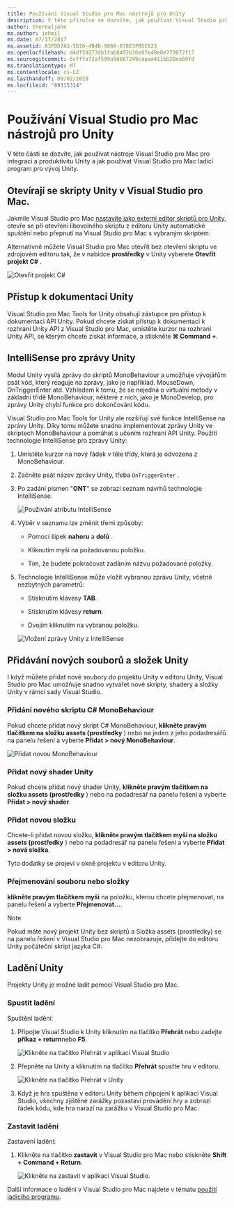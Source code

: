 ```yaml
---
title: Používání Visual Studio pro Mac nástrojů pro Unity
description: V této příručce se dozvíte, jak používat Visual Studio pro Mac nástroje pro rozšíření Unity.
author: therealjohn
ms.author: johmil
ms.date: 07/17/2017
ms.assetid: 83FDD7A3-5D16-4B4B-9080-078E3FB5C623
ms.openlocfilehash: d4df59273db1fab8492b36e87e48e0e770072f17
ms.sourcegitcommit: 6cfffa72af599a9d667249caaaa411bb28ea69fd
ms.translationtype: MT
ms.contentlocale: cs-CZ
ms.lasthandoff: 09/02/2020
ms.locfileid: "89315314"
---
```

# <a name="using-visual-studio-for-mac-tools-for-unity"></a>Používání Visual Studio pro Mac nástrojů pro Unity

V této části se dozvíte, jak používat nástroje Visual Studio pro Mac pro integraci a produktivitu Unity a jak používat Visual Studio pro Mac ladicí program pro vývoj Unity.

## <a name="opening-unity-scripts-in-visual-studio-for-mac"></a>Otevírají se skripty Unity v Visual Studio pro Mac.

Jakmile Visual Studio pro Mac [nastavíte jako externí editor skriptů pro Unity](setup-vsmac-tools-unity.md#configure-unity-for-use-with-visual-studio-for-mac), otevře se při otevření libovolného skriptu z editoru Unity automatické spuštění nebo přepnutí na Visual Studio pro Mac s vybraným skriptem.

Alternativně můžete Visual Studio pro Mac otevřít bez otevření skriptu ve zdrojovém editoru tak, že v nabídce **prostředky** v Unity vyberete **Otevřít projekt C#** .

![Otevřít projekt C#](media/using-vsmac-tools-unity-image1.png)

## <a name="unity-documentation-access"></a>Přístup k dokumentaci Unity

Visual Studio pro Mac Tools for Unity obsahují zástupce pro přístup k dokumentaci API Unity. Pokud chcete získat přístup k dokumentaci k rozhraní Unity API z Visual Studio pro Mac, umístěte kurzor na rozhraní Unity API, se kterým chcete získat informace, a stiskněte **⌘ Command +**.

## <a name="intellisense-for-unity-messages"></a>IntelliSense pro zprávy Unity
Modul Unity vysílá zprávy do skriptů MonoBehaviour a umožňuje vývojářům psát kód, který reaguje na zprávy, jako je například. MouseDown, OnTriggerEnter atd. Vzhledem k tomu, že se nejedná o virtuální metody v základní třídě MonoBehaviour, některé z nich, jako je MonoDevelop, pro zprávy Unity chybí funkce pro dokončování kódu.

Visual Studio pro Mac Tools for Unity ale rozšiřují své funkce IntelliSense na zprávy Unity. Díky tomu můžete snadno implementovat zprávy Unity ve skriptech MonoBehaviour a pomáhat s učením rozhraní API Unity. Použití technologie IntelliSense pro zprávy Unity:

1. Umístěte kurzor na nový řádek v těle třídy, která je odvozena z MonoBehaviour.

2. Začněte psát název zprávy Unity, třeba `OnTriggerEnter` .

3. Po zadání písmen "**ONT**" se zobrazí seznam návrhů technologie IntelliSense.

   ![Používání atributu IntelliSense](media/using-vsmac-tools-unity-image2.png)

4. Výběr v seznamu lze změnit třemi způsoby:

   * Pomocí šipek **nahoru** a **dolů** .

   * Kliknutím myši na požadovanou položku.

   * Tím, že budete pokračovat zadáním názvu požadované položky.

5. Technologie IntelliSense může vložit vybranou zprávu Unity, včetně nezbytných parametrů:

   * Stisknutím klávesy **TAB**.

   * Stisknutím klávesy **return**.

   * Dvojím kliknutím na vybranou položku.

   ![Vložení zprávy Unity z IntelliSense](media/using-vsmac-tools-unity-image3.png)

## <a name="adding-new-unity-files-and-folders"></a>Přidávání nových souborů a složek Unity

I když můžete přidat nové soubory do projektu Unity v editoru Unity, Visual Studio pro Mac umožňuje snadno vytvářet nové skripty, shadery a složky Unity v rámci sady Visual Studio.

### <a name="add-a-new-c-monobehaviour-script"></a>Přidání nového skriptu C# MonoBehaviour

Pokud chcete přidat nový skript C# MonoBehaviour, **klikněte pravým tlačítkem na složku assets (prostředky** ) nebo na jeden z jeho podadresářů na panelu řešení a vyberte **Přidat > nový MonoBehaviour**.

![Přidat novou MonoBehaviour](media/using-vsmac-tools-unity-image4.png)

### <a name="add-a-new-unity-shader"></a>Přidat nový shader Unity

Pokud chcete přidat nový shader Unity, **klikněte pravým tlačítkem na složku assets (prostředky** ) nebo na podadresář na panelu řešení a vyberte **Přidat > nový shader**.

### <a name="add-a-new-folder"></a>Přidat novou složku

Chcete-li přidat novou složku, **klikněte pravým tlačítkem myši na složku assets (prostředky** ) nebo na podadresář na panelu řešení a vyberte **Přidat > nová složka**.

Tyto dodatky se projeví v okně projektu v editoru Unity.

### <a name="to-rename-a-file-or-folder"></a>Přejmenování souboru nebo složky
**klikněte pravým tlačítkem myši** na položku, kterou chcete přejmenovat, na panelu řešení a vyberte **Přejmenovat...**.

> [!NOTE]
> Pokud máte nový projekt Unity bez skriptů a Složka assets (prostředky) se na panelu řešení v Visual Studio pro Mac nezobrazuje, přidejte do editoru Unity počáteční skript jazyka C#.

## <a name="unity-debugging"></a>Ladění Unity

Projekty Unity je možné ladit pomocí Visual Studio pro Mac.

### <a name="start-debugging"></a>Spustit ladění

Spuštění ladění:

1. Připojte Visual Studio k Unity kliknutím na tlačítko **Přehrát** nebo zadejte **příkaz + return**nebo **F5**.

   ![Klikněte na tlačítko Přehrát v aplikaci Visual Studio](media/using-vsmac-tools-unity-image5.png)

2. Přepněte na Unity a kliknutím na tlačítko **Přehrát** spusťte hru v editoru.

   ![Klikněte na tlačítko Přehrát v Unity](media/using-vsmac-tools-unity-image6.png)

3. Když je hra spuštěna v editoru Unity během připojení k aplikaci Visual Studio, všechny zjištěné zarážky pozastaví provádění hry a zobrazí řádek kódu, kde hra narazí na zarážku v Visual Studio pro Mac.

### <a name="stop-debugging"></a>Zastavit ladění

Zastavení ladění:

1. Klikněte na tlačítko **zastavit** v Visual Studio pro Mac nebo stiskněte **Shift + Command + Return**.

   ![Klikněte na zastavit v aplikaci Visual Studio.](media/using-vsmac-tools-unity-image7.png)

Další informace o ladění v Visual Studio pro Mac najdete v tématu [použití ladicího programu](debugging.md).
